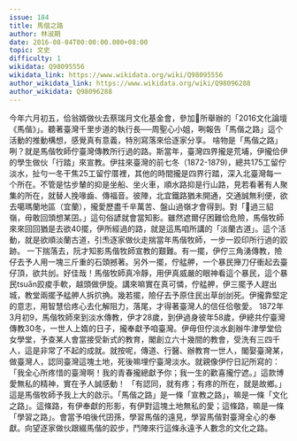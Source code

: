 ```yaml
---
issue: 184
title: 馬偕之路
author: 林淑期
date: 2016-08-04T00:00:00.000+08:00
topic: 文史
difficulty: 1
wikidata: Q98095556
wikidata_link: https://www.wikidata.org/wiki/Q98095556
author_wikidata_link: https://www.wikidata.org/wiki/Q98096288
author_wikidata: Q98096288
---
```

今年六月初五，佮翁婿做伙去蔡瑞月文化基金會，參加𪜶所舉辦的「2016文化論壇《馬偕》」。聽著臺灣千里步道的執行長──周聖心小姐，咧報告「馬偕之路」這个活動的推動構想，感覺真有意義，特別寫落來佮逐家分享。
啥物是「馬偕之路」咧？就是馬偕牧師佇臺灣傳教所行過的路。斯當年，臺灣四界攏是荒埔，伊攏佮伊的學生做伙「行踏」來宣教。伊拄來臺灣的前七冬（1872-1879)，總共175工留佇淡水，扯勻一冬干焦25工留佇厝裡，其他的時間攏是四界行踏，深入北臺灣每一个所在。不管是怙步輦的抑是坐船、坐火車，順水路抑是行山路，見若看著有人聚集的所在，就替人挽喙齒、傳福音。彼陣，北宜鐵路猶未開通，交通誠無利便，欲去噶瑪蘭地區（宜蘭），攏愛歷盡千辛萬苦、盤山過嶺才會得到。對「𬦰過三貂嶺，毋敢回頭想某囝。」這句俗諺就會當知影。雖然遮爾仔困難佮危險，馬偕牧師來來回回猶是去欲40擺，伊所經過的路，就是這馬咱所講的「淡蘭古道」。這个活動，就是欲順淡蘭古道，引𤆬逐家做伙走揣當年馬偕牧師，一步一跤印所行過的跤跡。
一下揣落去，阮才知影馬偕牧師宣教的艱難。有一擺，伊佇三角湧傳教，險仔去予人用一塊三斤重的石頭撼著。另外一擺，佇艋舺，一个暴民攑刀仔衝起去臺仔頂，欲共刣。好佳哉！馬偕牧師真冷靜，用伊真威嚴的眼神看這个暴民，這个暴民tsua̋n跤痠手軟，越頭做伊旋。講來嘛實在真可憐，佇艋舺，伊三擺予人趕出城，教堂兩擺予艋舺人拆㧒捔。幾若擺，險仔去予原住民出草刣刣死。伊攏靠堅定的意志，用智慧佮疼心去化解阻力，落尾，才得著臺灣人的信任佮敬愛。
1872年3月初9，馬偕牧師來到淡水傳教，伊才28歲，到伊過身彼年58歲，伊總共佇臺灣傳教30冬，一世人上媠的日子，攏奉獻予咱臺灣。伊毋但佇淡水創辦牛津學堂佮女學堂，予查某人會當接受新式的教育，閣創立六十幾間的教會，受洗有三四千人，這是非常了不起的成就。就按呢，傳道、行醫、辦教育一世人，閣娶臺灣某，做臺灣人，認同臺灣這塊土地，死後嘛埋佇臺灣淡水。就親像伊佇日記所寫的：「我全心所疼惜的臺灣啊！我的青春攏總獻予你；我一生的歡喜攏佇遮。」這款博愛無私的精神，實在予人誠感動！
「有認同，就有疼；有疼的所在，就是故鄉。」這是馬偕牧師予我上大的啟示。「馬偕之路」是一條「宣教之路」，嘛是一條「文化之路」。這條路，有伊奉獻的形影，有伊對這塊土地無私的愛；這條路，嘛是一條「學習之路」。會當予咱後代囝孫，學習馬偕的遠見，學習馬偕對臺灣全心的奉獻。向望逐家做伙跟綴馬偕的跤步，鬥陣來行這條永遠予人數念的文化之路。